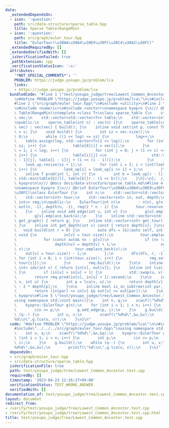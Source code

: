 ```yaml
---
data:
  _extendedDependsOn:
  - icon: ':question:'
    path: src/data-structure/sparse_table.hpp
    title: Sparse Table(RangeMin)
  - icon: ':question:'
    path: src/graph/euler_tour.hpp
    title: "EulerTour(\u30AA\u30A4\u30E9\u30FC\u30C4\u30A2\u30FC)"
  _extendedRequiredBy: []
  _extendedVerifiedWith: []
  _isVerificationFailed: true
  _pathExtension: cpp
  _verificationStatusIcon: ':x:'
  attributes:
    '*NOT_SPECIAL_COMMENTS*': ''
    PROBLEM: https://judge.yosupo.jp/problem/lca
    links:
    - https://judge.yosupo.jp/problem/lca
  bundledCode: "#line 1 \"test/yosupo_judge/tree/Lowest_Common_Ancestor.test.cpp\"\
    \n#define PROBLEM \"https://judge.yosupo.jp/problem/lca\"\n\n#include<iostream>\n\
    #line 2 \"src/graph/euler_tour.hpp\"\n#include <utility>\n#line 2 \"src/data-structure/sparse_table.hpp\"\
    \n#include <numeric>\n#include <vector>\nnamespace kyopro {\n/// @brief Sparse\
    \ Table(RangeMin)\ntemplate <class T>\nclass sparse_table {\n    std::vector<T>\
    \ vec;\n    std::vector<std::vector<T>> table;\n    std::vector<int> look_up;\n\
    \npublic:\n    sparse_table(int n) : vec(n) {}\n    sparse_table(const std::vector<T>&\
    \ vec) : vec(vec) { build(); }\n    inline void set(int p, const T& v) { vec[p]\
    \ = v; }\n    void build() {\n        int sz = vec.size();\n        int log =\
    \ 0;\n        while ((1 << log) <= sz) {\n            log++;\n        }\n    \
    \    table.assign(log, std::vector<T>(1 << log));\n        for (int i = 0; i <\
    \ sz; i++) {\n            table[0][i] = vec[i];\n        }\n        for (int i\
    \ = 1; i < log; i++) {\n            for (int j = 0; j + (1 << i) <= (1 << log);\
    \ j++) {\n                table[i][j] =\n                    std::min(table[i\
    \ - 1][j], table[i - 1][j + (1 << (i - 1))]);\n            }\n        }\n    \
    \    look_up.resize(sz + 1);\n        for (int i = 2; i < (int)look_up.size();\
    \ i++) {\n            look_up[i] = look_up[i >> 1] + 1;\n        }\n    }\n\n\
    \    inline T prod(int l, int r) {\n        int b = look_up[r - l];\n        return\
    \ std::min(table[b][l], table[b][r - (1 << b)]);\n    }\n};\n};  // namespace\
    \ kyopro\n\n/// @docs docs/data-structure/sparse_table.md\n#line 4 \"src/graph/euler_tour.hpp\"\
    \nnamespace kyopro {\n/// @brief EulerTour(\u30AA\u30A4\u30E9\u30FC\u30C4\u30A2\
    \u30FC)\nclass EulerTour {\n    int n;\n    std::vector<std::vector<int>> g;\n\
    \    std::vector<int> tour;\n    std::vector<int> in, out, depth;\n    sparse_table<std::pair<int,\
    \ int>> rmq;\n\npublic:\n    EulerTour(int n)\n        : n(n), g(n), in(n, -1),\
    \ out(n, -1), depth(n, -1), rmq(2 * n - 1) {\n        tour.reserve(2 * n - 1);\n\
    \    }\n    inline void add_edge(int u, int v) {\n        g[u].emplace_back(v);\n\
    \        g[v].emplace_back(u);\n    }\n    inline std::vector<std::vector<int>>\
    \ get_graph() { return g; }\n    inline std::vector<int> get_tour() { return tour;\
    \ }\n    inline int get_depth(int v) const { return depth[v]; }\n\npublic:\n \
    \   void build(int r = 0) {\n        auto dfs = [&](auto self, int v, int p) ->\
    \ void {\n            in[v] = tour.size();\n            tour.emplace_back(v);\n\
    \            for (const auto& nv : g[v])\n                if (nv != p) {\n   \
    \                 depth[nv] = depth[v] + 1;\n                    self(self, nv,\
    \ v);\n                    tour.emplace_back(v);\n                }\n        \
    \    out[v] = tour.size() - 1;\n        };\n        dfs(dfs, r, -1);\n       \
    \ for (int i = 0; i < (int)tour.size(); i++) {\n            rmq.set(i, {depth[tour[i]],\
    \ tour[i]});\n        }\n        rmq.build();\n    }\n\n    inline std::pair<int,\
    \ int> idx(int v) { return {in[v], out[v]}; }\n    inline int lca(int v, int u)\
    \ {\n        if (in[v] > in[u] + 1) {\n            std::swap(u, v);\n        }\n\
    \        return rmq.prod(in[v], in[u] + 1).second;\n    }\n\n    inline int dist(int\
    \ v, int u) {\n        int p = lca(v, u);\n        return depth[v] + depth[u]\
    \ - 2 * depth[p];\n    }\n\n    inline bool is_in_subtree(int par, int v) {\n\
    \        return (in[par] <= in[v] && out[v] <= out[par]);\n    }\n};\n};  // namespace\
    \ kyopro\n#line 5 \"test/yosupo_judge/tree/Lowest_Common_Ancestor.test.cpp\"\n\
    using namespace std;\nint main(){\n    int n, q;\n    scanf(\"%d%d\",&n,&q);\n\
    \    kyopro::EulerTour g(n);\n    for (int i = 1; i < n; i++) {\n        int p;\n\
    \        cin >> p;\n        g.add_edge(p, i);\n    }\n    g.build();\n    while\
    \ (q--) {\n        int u, v;\n        scanf(\"%d%d\",&u,&v);\n        printf(\"\
    %d\\n\",g.lca(u, v));\n    }\n}\n"
  code: "#define PROBLEM \"https://judge.yosupo.jp/problem/lca\"\n\n#include<iostream>\n\
    #include\"../../../src/graph/euler_tour.hpp\"\nusing namespace std;\nint main(){\n\
    \    int n, q;\n    scanf(\"%d%d\",&n,&q);\n    kyopro::EulerTour g(n);\n    for\
    \ (int i = 1; i < n; i++) {\n        int p;\n        cin >> p;\n        g.add_edge(p,\
    \ i);\n    }\n    g.build();\n    while (q--) {\n        int u, v;\n        scanf(\"\
    %d%d\",&u,&v);\n        printf(\"%d\\n\",g.lca(u, v));\n    }\n}"
  dependsOn:
  - src/graph/euler_tour.hpp
  - src/data-structure/sparse_table.hpp
  isVerificationFile: true
  path: test/yosupo_judge/tree/Lowest_Common_Ancestor.test.cpp
  requiredBy: []
  timestamp: '2023-04-23 12:26:27+09:00'
  verificationStatus: TEST_WRONG_ANSWER
  verifiedWith: []
documentation_of: test/yosupo_judge/tree/Lowest_Common_Ancestor.test.cpp
layout: document
redirect_from:
- /verify/test/yosupo_judge/tree/Lowest_Common_Ancestor.test.cpp
- /verify/test/yosupo_judge/tree/Lowest_Common_Ancestor.test.cpp.html
title: test/yosupo_judge/tree/Lowest_Common_Ancestor.test.cpp
---
```

